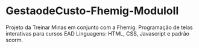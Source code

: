 # GestaodeCusto-Fhemig-ModuloII
Projeto da Treinar Minas em conjunto com a Fhemig. Programação de telas interativas para cursos EAD Linguagens: HTML, CSS, Javascript e padrão scorm.

